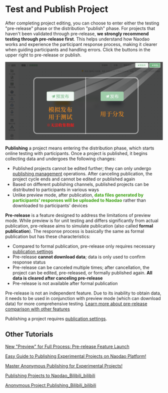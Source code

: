 # Test and Publish Project<!-- {docsify-ignore-all} -->

After completing project editing, you can choose to enter either the testing "pre-release" phase or the distribution "publish" phase. For projects that haven't been validated through pre-release, **we strongly recommend testing through pre-release first**. This helps understand how Naodao works and experience the participant response process, making it clearer when guiding participants and handling errors. Click the buttons in the upper right to pre-release or publish.

![](../images/2024/1710302295762-4441a7b0-d8f7-4e06-9210-2958cb414845.png)

**Publishing** a project means entering the distribution phase, which starts online testing with participants. Once a project is published, it begins collecting data and undergoes the following changes:

+ Published projects cannot be edited further; they can only undergo [publishing management](/2-researcher-manual/1-2-release-manage-projects.md) operations. After canceling publication, the project cycle ends and cannot be edited or published again
+ Based on different publishing channels, published projects can be distributed to participants in various ways
+ Unlike preview mode, after publication, **<font style="color:#389E0D;">data files generated by participants' responses will be uploaded to Naodao</font>** rather than downloaded to participants' devices

**Pre-release** is a feature designed to address the limitations of preview mode. While preview is for unit testing and differs significantly from actual publication, pre-release aims to simulate publication (also called **formal publication**). The response process is basically the same as formal publication but has these characteristics:

+ Compared to formal publication, pre-release only requires necessary [publication settings](/2-researcher-manual/1-1-6-publish-project.md)
+ Pre-release **cannot download data**; data is only used to confirm response status
+ Pre-release can be canceled multiple times; after cancellation, the project can be edited, pre-released, or formally published again. **All data is cleared after canceling pre-release**
+ Pre-release is not available after formal publication

Pre-release is not an independent feature. Due to its inability to obtain data, it needs to be used in conjunction with preview mode (which can download data) for more comprehensive testing. [Learn more about pre-release comparison with other features](https://mp.weixin.qq.com/s/EzhkBkEAsEBv79qsmPAMsg)

Publishing a project requires [publication settings](/2-researcher-manual/1-1-6-publish-project.md).

## Other Tutorials
[New "Preview" for Full Process: Pre-release Feature Launch](https://mp.weixin.qq.com/s/EzhkBkEAsEBv79qsmPAMsg)

[Easy Guide to Publishing Experimental Projects on Naodao Platform!](https://mp.weixin.qq.com/s/ZxrB7PL_eew5EqZqOf1Glw)

[Master Anonymous Publishing for Experimental Projects!](https://mp.weixin.qq.com/s/SChqlMSQTCZMbEqob8p0uA)

[Publishing Projects to Naodao_Bilibili_bilibili](https://www.bilibili.com/video/BV1g14y147ZT?p=15)

[Anonymous Project Publishing_Bilibili_bilibili](https://www.bilibili.com/video/BV1g14y147ZT/?p=16)

